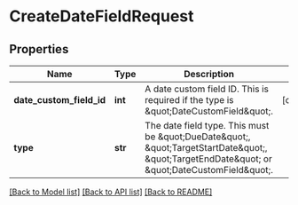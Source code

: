 # CreateDateFieldRequest

## Properties
Name | Type | Description | Notes
------------ | ------------- | ------------- | -------------
**date_custom_field_id** | **int** | A date custom field ID. This is required if the type is \&quot;DateCustomField\&quot;. | [optional] 
**type** | **str** | The date field type. This must be \&quot;DueDate\&quot;, \&quot;TargetStartDate\&quot;, \&quot;TargetEndDate\&quot; or \&quot;DateCustomField\&quot;. | 

[[Back to Model list]](../README.md#documentation-for-models) [[Back to API list]](../README.md#documentation-for-api-endpoints) [[Back to README]](../README.md)

